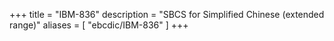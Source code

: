+++
title = "IBM-836"
description = "SBCS for Simplified Chinese (extended range)"
aliases = [ "ebcdic/IBM-836" ]
+++
